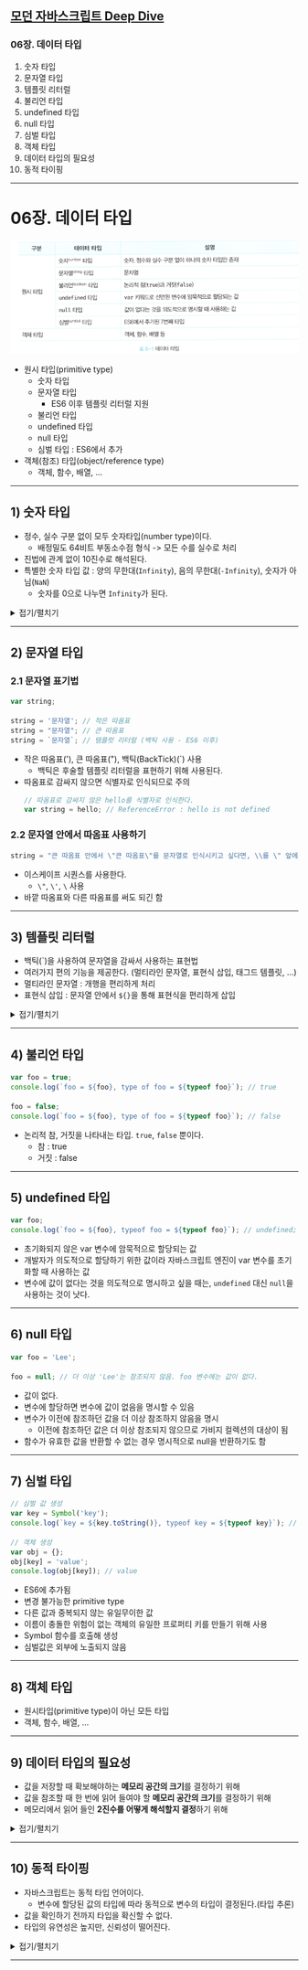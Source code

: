 ## <a href = "README.md" target="_blank">모던 자바스크립트 Deep Dive</a>

### 06장. 데이터 타입
1) 숫자 타입
2) 문자열 타입
3) 템플릿 리터럴
4) 불리언 타입
5) undefined 타입
6) null 타입
7) 심벌 타입
8) 객체 타입
9) 데이터 타입의 필요성
10) 동적 타이핑

---

# 06장. 데이터 타입
![img.png](img/data_type.png)
- 원시 타입(primitive type)
  - 숫자 타입
  - 문자열 타입
    - ES6 이후 템플릿 리터럴 지원
  - 불리언 타입
  - undefined 타입
  - null 타입
  - 심벌 타입 : ES6에서 추가
- 객체(참조) 타입(object/reference type)
  - 객체, 함수, 배열, ...

---

## 1) 숫자 타입
- 정수, 실수 구분 없이 모두 숫자타입(number type)이다.
  - 배정밀도 64비트 부동소수점 형식 -> 모든 수를 실수로 처리
- 진법에 관계 없이 10진수로 해석된다.
- 특별한 숫자 타입 값 : 양의 무한대(`Infinity`), 음의 무한대(`-Infinity`), 숫자가 아님(`NaN`)
  - 숫자를 0으로 나누면 `Infinity`가 된다.

<details>
<summary>접기/펼치기</summary>
<div markdown="1">

### 1.1 숫자 타입은 하나뿐이다.
```javascript
var integer = 10; // 양의 정수
var double = 10.12; // 양의 실수
var negative = -20; // 음의 정수
```
```javascript
console.log("1 === 1.0 : ", 1 === 1.0); // true
console.log(4 / 2); // 2
console.log(4 / 2.0); // 2
console.log(3 / 2); // 1.5

console.log("4/2 === 4/2.0 : ", 4 / 2 === 4 / 2.0); // true
```
- 정수, 실수 구분 없이 모두 숫자타입(number type)이다.
- 배정밀도 64비트 부동소수점 형식 -> 모든 수를 실수로 처리

### 1.2 진법에 관계 없이 10진수로 해석된다.
```javascript
var binary = 0b01000001; // 2진수
var octal = 0o101; // 8진수
var decimal = 65; // 10진수
var hex = 0x41; // 16진수

console.log("binary :", binary); // 65
console.log("octal :", octal); // 65
console.log("decimal :",decimal); // 65
console.log("hex :", hex); // 65
console.log("binary === octal ? :", binary === octal); // true
console.log("octal === decimal ? :", octal === decimal); // true
console.log("decimal === hex ? :", decimal === hex); // true
```
- 정수, 실수, 2진수, 8진수, 16진수 관계 없이 모두 10진수로 해석
- 메모리 공간에 저장될 때는 2진수로 저장됨

### 1.3 Infinity, -Infinity, NaN
```javascript
console.log(10/0); // Infinity : 양의 무한대
console.log(10/-0); // Infinity : 양의 무한대
console.log(1 * 'String'); // NaN : Not a Number  (산술연산 불가, 숫자가 아님)

console.log(Infinity);
console.log(-Infinity);
console.log(NaN);
```
- 양의 무한대 : `Infinity`
  - 양수를 0으로 나눌 때 발생
- 음의 무한대 : `-Infinity`
  - 음수를 0으로 나눌 때 발생
- 숫자가 아님(Not a Number) : `NaN`
  - 대소문자에 주의 : `NaN`만을 NaN으로 인식

</div>
</details>

---

## 2) 문자열 타입

### 2.1 문자열 표기법
```javascript
var string;

string = '문자열'; // 작은 따옴표
string = "문자열"; // 큰 따옴표
string = `문자열`; // 템플럿 리터럴 (백틱 사용 - ES6 이후)
```
- 작은 따옴표('), 큰 따옴표("), 백틱(BackTick)(`) 사용
  - 백틱은 후술할 템플릿 리터럴을 표현하기 위해 사용된다.
- 따옴표로 감싸지 않으면 식별자로 인식되므로 주의
    ```javascript
    // 따옴표로 감싸지 않은 hello를 식별자로 인식한다.
    var string = hello; // ReferenceError : hello is not defined
    ```

### 2.2 문자열 안에서 따옴표 사용하기
```javascript
string = "큰 따옴표 안에서 \"큰 따옴표\"를 문자열로 인식시키고 싶다면, \\를 \" 앞에 쓰면 됩니다.";
```
- 이스케이프 시퀀스를 사용한다.
  - `\"`, `\'`, `\` 사용
- 바깥 따옴표와 다른 따옴표를 써도 되긴 함

---

## 3) 템플릿 리터럴
- 백틱(`)을 사용하여 문자열을 감싸서 사용하는 표현법
- 여러가지 편의 기능을 제공한다. (멀티라인 문자열, 표현식 삽입, 태그드 템플릿, ...)
- 멀티라인 문자열 : 개행을 편리하게 처리
- 표현식 삽입 : 문자열 안에서 `${}`을 통해 표현식을 편리하게 삽입

<details>
<summary>접기/펼치기</summary>
<div markdown="1">

### 3.1 템플릿 리터럴이란?
```javascript
var template = `Template literal`;
```
- 사용법 : 백틱(`)을 사용하여 문자열을 감싸서 사용
- ES6 이후 도입되었다.
- 편의기능을 제공하기 위한 문자열 표기법
  - 멀티라인 문자열
  - 표현식 삽입
  - 태그드 템플릿
  - 기타 등등...
- 런타임에 일반 문자열로 변환되어 처리된다.

### 3.2 멀티라인 문자열
```javascript
var template = `<ul>
    <li><a href="#">New Home</a></li>
</ul>`;
console.log(template);
```
- 일반 문자열에서는 줄바꿈이 허용되지 않고, 이를 사용하기 위해서는 이스케이프 시퀀스 등을 사용해야하는 불편함이 존재한다.
- 템플릿 리터럴을 사용하면 이스케이프 시퀀스를 사용하지 않고도 줄바꿈이 허용되고, 모든 공백도 있는 그대로 적용된다.

### 3.3 표현식 삽입
```javascript
var first = 'Ttasjwi';
var last = 'Kang';

// ES6 : 표현식 삽입(템플릿 리터럴 사용)
console.log(`My name is ${first} ${last}.`); // My name is Ttasjwi Kang.

// 표현식의 결과가 문자열이 아니더라도 문자열로 타입이 강제 변환되어 삽입된다.
console.log(`1+2 = ${1+2}`); // 1 + 2 = 3;
```
- 일반 문자열에서 표현식을 삽입하려면 문자열 연산자 `+`를 사용해 불편하게 문자열 결합을 사용해야했다.
- 템플릿 리터럴을 이용하여 편리하게 표현식을 삽입할 수 있다.
- 사용법 : 표현식을 `${}`으로 감싸서 삽입
  - 표현식을 평가한 결과 값을 문자열로 변환하여 삽입함
- 일반 따옴표 안엣어 표현식 삽입 기능을 사용하면 일반 문자열로 취급되므로 주의한다.
  ```javascript
  // 일반 문자열 내에서 표현식 삽입 기능을 사용하면 일반 문자열로 취급된다.
  console.log('1 + 2 = ${1 + 2}'); // 1 + 2 = ${1 + 2}
  ```

</div>
</details>

---

## 4) 불리언 타입
```javascript
var foo = true;
console.log(`foo = ${foo}, type of foo = ${typeof foo}`); // true

foo = false;
console.log(`foo = ${foo}, type of foo = ${typeof foo}`); // false
```
- 논리적 참, 거짓을 나타내는 타입. `true`, `false` 뿐이다.
  - 참 : true
  - 거짓 : false

---

## 5) undefined 타입
```javascript
var foo;
console.log(`foo = ${foo}, typeof foo = ${typeof foo}`); // undefined;
```
- 초기화되지 않은 var 변수에 암묵적으로 할당되는 값
- 개발자가 의도적으로 할당하기 위한 값이라 자바스크립트 엔진이 var 변수를 초기화할 때 사용하는 값
- 변수에 값이 없다는 것을 의도적으로 명시하고 싶을 때는, `undefined` 대신 `null`을 사용하는 것이 낫다.

---

## 6) null 타입
```javascript
var foo = 'Lee';

foo = null; // 더 이상 'Lee'는 참조되지 않음. foo 변수에는 값이 없다.
```
- 값이 없다.
- 변수에 할당하면 변수에 값이 없음을 명시할 수 있음
- 변수가 이전에 참조하던 값을 더 이상 참조하지 않음을 명시
  - 이전에 참조하던 값은 더 이상 참조되지 않으므로 가비지 컬렉션의 대상이 됨
- 함수가 유효한 값을 반환할 수 없는 경우 명시적으로 null을 반환하기도 함

---

## 7) 심벌 타입
```javascript
// 심벌 값 생성
var key = Symbol('key');
console.log(`key = ${key.toString()}, typeof key = ${typeof key}`); // symbol

// 객체 생성
var obj = {};
obj[key] = 'value';
console.log(obj[key]); // value
```
- ES6에 추가됨
- 변경 불가능한 primitive type
- 다른 값과 중복되지 않는 유일무이한 값
- 이름이 충돌한 위험이 없는 객체의 유일한 프로퍼티 키를 만들기 위해 사용
- Symbol 함수를 호출해 생성
- 심벌값은 외부에 노출되지 않음

---

## 8) 객체 타입
- 원시타입(primitive type)이 아닌 모든 타입
- 객체, 함수, 배열, ...

---

## 9) 데이터 타입의 필요성
- 값을 저장할 때 확보해야하는 **메모리 공간의 크기**를 결정하기 위해
- 값을 참조할 때 한 번에 읽어 들여야 할 **메모리 공간의 크기**를 결정하기 위해
- 메모리에서 읽어 들인 **2진수를 어떻게 해석할지 결정**하기 위해

<details>
<summary>접기/펼치기</summary>
<div markdown="1">

### 9.1 데이터 타입에 의한 메모리 공간의 확보
![img.png](img/number_type_memory.png)
```javascript
100; // 리터럴 표현식 100을 평가 후, 8바이트의 메모리 공간을 확보한뒤 2진수 형태로 값을 저장한다.
```
- 자바스크립트 엔진은 값의 종류에 따라 정해진 크기의 메모리 공간을 확보해야한다.
  - 변수에 할당되는 값의 데이터 타입에 따라 확보해야 할 메모리 공간의 크기가 결정된다.
- cf) ESMAScript 사양은 문자열, 숫자타입 이외의 데이터 타입의 크기를 명시적으로 규정하고 있지는 않다.
  - 나머지 데이터 타입에 따라 확보되는 메모리 공간 크기는 자바스크립트 엔진 제조사의 구현마다 다를 수 있음
  - 숫자 타입은 64비트 부동소숫점 형식을 사용한다고 명시되어 있으므로 이 책의 저자는 숫자 값의 크기를 8바이트로 설명한다.

### 9.2 데이터 타입에 의한 메모리 공간 참조
```javascript
var score = 100;
```
- 자바 스크립트는 식별자를 통해, 변수값이 저장된 메모리 공간의 선두 메모리 셀의 주소를 찾아갈 수 있다.
- 하지만 변수에 할당된 값의 크기를 알지 못 한다면 적절한 바이트만큼 데이터를 못 끊어와서 값이 훼손될 것이다.
- 컴파일러 또는 인터프리터는 '심벌테이블'이라는 자료구조를 통해 식별자를 키로, 바인딩된 값의 메모리 주소, 데이터 타입, 스코프 등을 관리한다.
- 변수의 위와 같은 정보를 참조하여, 읽어올 메모리 공간의 크기를 확인하고 크기에 맞게 메모리 공간에 저장된 값을 읽어들일 수 있다.

### 9.3 데이터 타입에 의한 값의 해석
```
2진수 0100 0001

- 숫자 : 65
- 문자열 : 'A'
```
- 심벌 테이블을 기반으로 변수 정보를 참조하여, 데이터 타입을 확인한 뒤 메모리 공간에 저장된 값을 타입에 맞게 해석한다.

</div>
</details>

---

## 10) 동적 타이핑
- 자바스크립트는 동적 타입 언어이다.
  - 변수에 할당된 값의 타입에 따라 동적으로 변수의 타입이 결정된다.(타입 추론)
- 값을 확인하기 전까지 타입을 확신할 수 없다.
- 타입의 유연성은 높지만, 신뢰성이 떨어진다.

<details>
<summary>접기/펼치기</summary>
<div markdown="1">

### 10.1 정적 타입 언어 (java, ...)
```java
// boolean 타입 변수에는 1바이트 boolean 타입의 값(true, false)이 저장된다.
boolean bool;

// num 변수에는 4바이트 정수 타입의 값 (-2,124,483,648 ~ 2,124,483,647)만 할당할 수 있다.
int num;
```
- 변수의 타입 변경 불가
- 선언한 타입에 맞는 값만 할당할 수 있음
- 컴파일 시점에 타입 체크 (타입에 맞지 않는 값이 할당될 경우 에러 발생, 실행 막음)
- 예) C, C++, Java, Kotlin, Go, Haskell, Rust, Scala, ...

### 10.2 동적 타입 언어 (JavaScript, ...)
```javascript
var foo; // undefined
console.log(`foo = ${foo}, typeof foo = ${typeof foo}`); // undefined

foo = 3; // 숫자
console.log(`foo = ${foo}, typeof foo = ${typeof foo}`); // number

foo = 'Hello'; // 문자열
console.log(`foo = ${foo}, typeof foo = ${typeof foo}`); // string

foo = true; // 불리언
console.log(`foo = ${foo}, typeof foo = ${typeof foo}`); // boolean

foo = null; // null
console.log(`foo = ${foo}, typeof foo = ${typeof foo}`); // object

foo = Symbol(); // 심벌
console.log(`foo(Symbol -> Symbol.toString()) = ${foo.toString()}, typeof foo = ${typeof foo}`); // symbol

foo = {}; // 객체
console.log(`foo = ${foo}, typeof foo = ${typeof foo}`); // object

foo = []; // 배열 -> 객체
console.log(`foo = ${foo}, typeof foo = ${typeof foo}`); // object

foo = function () {}; // 함수
console.log(`foo = ${foo}, typeof foo = ${typeof foo}`); // function
```
- 타입을 선언하지 않고 var, let, const를 통해 변수를 선언할 뿐이다.
- 변수에 할당된 값의 타입에 따라 동적으로 변수의 타입이 결정된다.(타입 추론)
- 재할당에 의해 변수의 타입은 언제든 동적으로 변할 수 있다.
- 예) 자바스크립트, 파이썬, PHP, Ruby, Lisp, Perl, ...

### 10.3 동적 타입 언어와 변수 - 위험성
동적 타입 언어는 변수에 어떤 데이터 타입이라도 자유롭게 할당될 수 있어서 편리하지만 위험성이 많다.
- 값을 확인하기 전까지 타입을 확신할 수 없다.
- 타입의 유연성은 높지만, 신뢰성이 떨어진다.
  - 자바스크립트 엔진에 의해 암묵적으로 타입 변환이 일어날 수 있고, 예측하기 힘듬

### 10.4 변수 사용 시 주의점
- 변수는 꼭 필요한 경우에 한해 제한적으로 사용
- 변수의 유효 범위(스코프)를 최대한 좁게 만들어 변수의 부작용을 억제한다.
- 전역 변수는 최대한 사용하지 않도록 한다.
- 변수보다는 상수(`const`)를 사용하여 값의 변경을 억제
- 변수명을 지을 때, 변수의 목적이나 의미를 쉽게 파악할 수 있도록 네이밍
- 오해할 여지가 있는 코드는 좋지 않은 코드. 가독성이 좋은 코드가 좋은 코드!

</div>
</details>

---